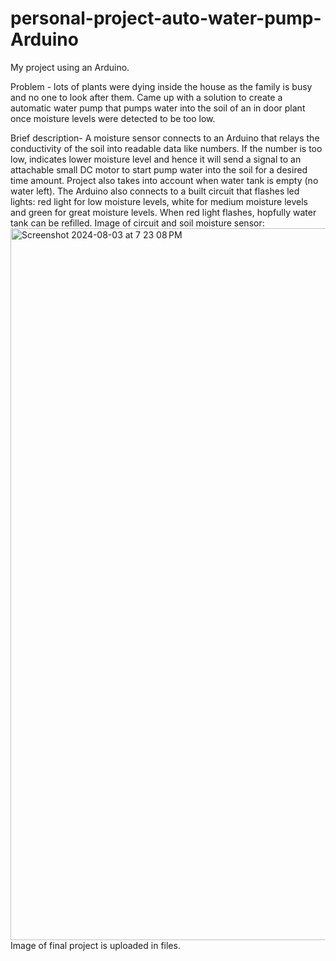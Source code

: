 # personal-project-auto-water-pump-Arduino

My project using an Arduino. 

Problem - lots of plants were dying inside the house as the family is busy and no one to look after them. Came up with a solution to create a automatic water pump that pumps water into the soil of an in door plant once moisture levels were detected to be too low.


Brief description- A moisture sensor connects to an Arduino that relays the conductivity of the soil into readable data like numbers. If the number is too low, indicates lower moisture level and hence it will send a signal to an attachable small DC motor to start pump water into the soil for a desired time amount. Project also takes into account when water tank is empty (no water left). The Arduino also connects to a built circuit that flashes led lights: red light for low moisture levels, white for medium moisture levels and green for great moisture levels. When red light flashes, hopfully water tank can be refilled.
Image of circuit and soil moisture sensor:
<img width="1139" alt="Screenshot 2024-08-03 at 7 23 08 PM" src="https://github.com/user-attachments/assets/8867c79c-ac4e-4c42-b6f3-64237e8847ec">
Image of final project is uploaded in files.
